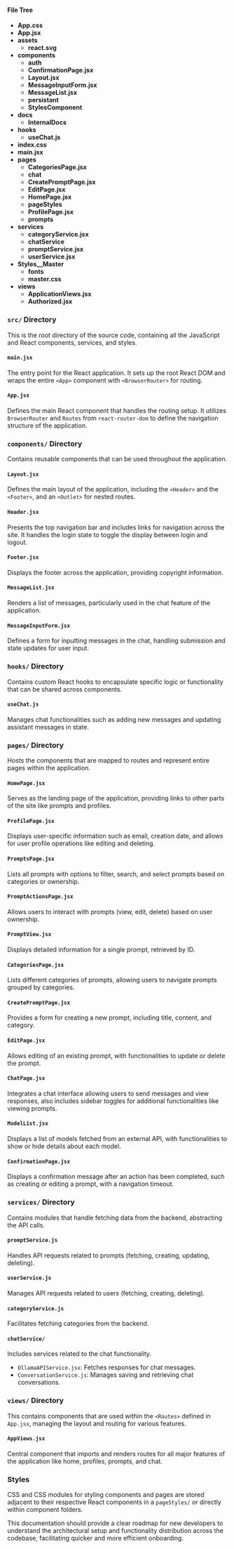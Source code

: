 #### File Tree

* **App.css**
* **App.jsx**
* **assets**
	+ **react.svg**
* **components**
	+ **auth**
	+ **ConfirmationPage.jsx**
	+ **Layout.jsx**
	+ **MessageInputForm.jsx**
	+ **MessageList.jsx**
	+ **persistant**
	+ **StylesComponent**
* **docs**
	+ **InternalDocs**
* **hooks**
	+ **useChat.js**
* **index.css**
* **main.jsx**
* **pages**
	+ **CategoriesPage.jsx**
	+ **chat**
	+ **CreatePromptPage.jsx**
	+ **EditPage.jsx**
	+ **HomePage.jsx**
	+ **pageStyles**
	+ **ProfilePage.jsx**
	+ **prompts**
* **services**
	+ **categoryService.jsx**
	+ **chatService**
	+ **promptService.jsx**
	+ **userService.jsx**
* **Styles__Master**
	+ **fonts**
	+ **master.css**
* **views**
	+ **ApplicationViews.jsx**
	+ **Authorized.jsx**

### `src/` Directory
This is the root directory of the source code, containing all the JavaScript and React components, services, and styles.

#### `main.jsx`
The entry point for the React application. It sets up the root React DOM and wraps the entire `<App>` component with `<BrowserRouter>` for routing.

#### `App.jsx`
Defines the main React component that handles the routing setup. It utilizes `BrowserRouter` and `Routes` from `react-router-dom` to define the navigation structure of the application.

### `components/` Directory
Contains reusable components that can be used throughout the application.

#### `Layout.jsx`
Defines the main layout of the application, including the `<Header>` and the `<Footer>`, and an `<Outlet>` for nested routes.

#### `Header.jsx`
Presents the top navigation bar and includes links for navigation across the site. It handles the login state to toggle the display between login and logout.

#### `Footer.jsx`
Displays the footer across the application, providing copyright information.

#### `MessageList.jsx`
Renders a list of messages, particularly used in the chat feature of the application.

#### `MessageInputForm.jsx`
Defines a form for inputting messages in the chat, handling submission and state updates for user input.

### `hooks/` Directory
Contains custom React hooks to encapsulate specific logic or functionality that can be shared across components.

#### `useChat.js`
Manages chat functionalities such as adding new messages and updating assistant messages in state.

### `pages/` Directory
Hosts the components that are mapped to routes and represent entire pages within the application.

#### `HomePage.jsx`
Serves as the landing page of the application, providing links to other parts of the site like prompts and profiles.

#### `ProfilePage.jsx`
Displays user-specific information such as email, creation date, and allows for user profile operations like editing and deleting.

#### `PromptsPage.jsx`
Lists all prompts with options to filter, search, and select prompts based on categories or ownership.

#### `PromptActionsPage.jsx`
Allows users to interact with prompts (view, edit, delete) based on user ownership.

#### `PromptView.jsx`
Displays detailed information for a single prompt, retrieved by ID.

#### `CategoriesPage.jsx`
Lists different categories of prompts, allowing users to navigate prompts grouped by categories.

#### `CreatePromptPage.jsx`
Provides a form for creating a new prompt, including title, content, and category.

#### `EditPage.jsx`
Allows editing of an existing prompt, with functionalities to update or delete the prompt.

#### `ChatPage.jsx`
Integrates a chat interface allowing users to send messages and view responses, also includes sidebar toggles for additional functionalities like viewing prompts.

#### `ModelList.jsx`
Displays a list of models fetched from an external API, with functionalities to show or hide details about each model.

#### `ConfirmationPage.jsx`
Displays a confirmation message after an action has been completed, such as creating or editing a prompt, with a navigation timeout.

### `services/` Directory
Contains modules that handle fetching data from the backend, abstracting the API calls.

#### `promptService.js`
Handles API requests related to prompts (fetching, creating, updating, deleting).

#### `userService.js`
Manages API requests related to users (fetching, creating, deleting).

#### `categoryService.js`
Facilitates fetching categories from the backend.

#### `chatService/`
Includes services related to the chat functionality.

- `OllamaAPIService.jsx`: Fetches responses for chat messages.
- `ConversationService.js`: Manages saving and retrieving chat conversations.

### `views/` Directory
This contains components that are used within the `<Routes>` defined in `App.jsx`, managing the layout and routing for various features.

#### `AppViews.jsx`
Central component that imports and renders routes for all major features of the application like home, profiles, prompts, and chat.

### Styles
CSS and CSS modules for styling components and pages are stored adjacent to their respective React components in a `pageStyles/` or directly within component folders.

This documentation should provide a clear roadmap for new developers to understand the architectural setup and functionality distribution across the codebase, facilitating quicker and more efficient onboarding.